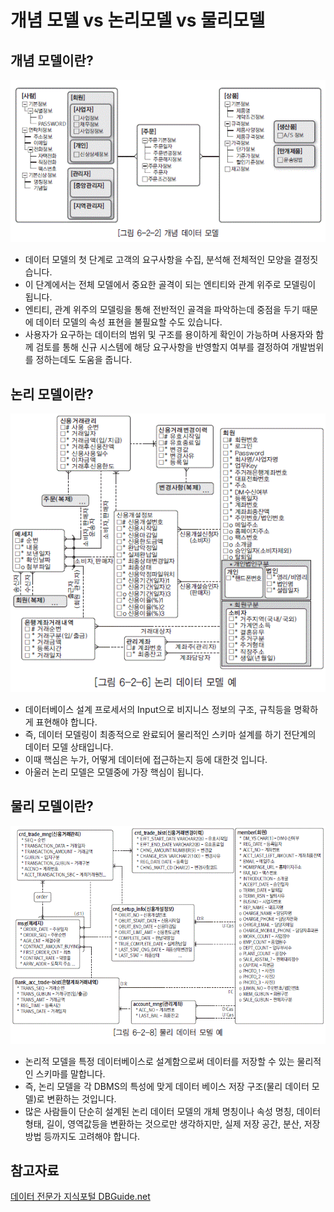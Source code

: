 # 개념 모델 vs 논리모델 vs 물리모델

## 개념 모델이란?

![nosql-vs-rdbms-2](https://github.com/ksy90101/TIL/blob/master/database/image/db_modelings_1.png?raw=true)

- 데이터 모델의 첫 단계로 고객의 요구사항을 수집, 분석해 전체적인 모양을 결정짓습니다.
- 이 단계에서는 전체 모델에서 중요한 골격이 되는 엔티티와 관계 위주로 모델링이 됩니다.
- 엔티티, 관계 위주의 모델링을 통해 전반적인 골격을 파악하는데 중점을 두기 때문에 데이터 모델의 속성 표현을 불필요할 수도 있습니다.
- 사용자가 요구하는 데이터의 범위 및 구조를 용이하게 확인이 가능하며 사용자와 함께 검토를 통해 신규 시스템에 해당 요구사항을 반영할지 여부를 결정하여 개발범위를 정하는데도 도움을 줍니다.

## 논리 모델이란?

![nosql-vs-rdbms-2](https://github.com/ksy90101/TIL/blob/master/database/image/db_modelings_2.png?raw=true)

- 데이터베이스 설계 프로세서의 Input으로 비지니스 정보의 구조, 규칙등을 명확하게 표현해야 합니다.
- 즉, 데이터 모델링이 최종적으로 완료되어 물리적인 스키마 설계를 하기 전단계의 데이터 모델 상태입니다.
- 이때 핵심은 누가, 어떻게 데이터에 접근하는지 등에 대한것 입니다.
- 아울러 논리 모델은 모델중에 가장 핵심이 됩니다.

## 물리 모델이란?

![nosql-vs-rdbms-2](https://github.com/ksy90101/TIL/blob/master/database/image/db_modelings_3.png?raw=true)

- 논리적 모델을 특정 데이터베이스로 설계함으로써 데이터를 저장할 수 있는 물리적인 스키마를 말합니다.
- 즉, 논리 모델을 각 DBMS의 특성에 맞게 데이터 베이스 저장 구조(물리 데이터 모델)로 변환하는 것입니다.
- 많은 사람들이 단순히 설계된 논리 데이터 모델의 개체 명칭이나 속성 명칭, 데이터 형태, 길이, 영역값등을 변환하는 것으로만 생각하지만, 실제 저장 공간, 분산, 저장 방법 등까지도 고려해야 합니다.

## 참고자료

[데이터 전문가 지식포털 DBGuide.net](http://www.dbguide.net/db.db?cmd=view&boardUid=12827&boardConfigUid=9&categoryUid=216&boardIdx=37&boardStep=1)
